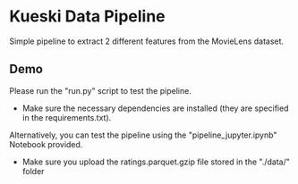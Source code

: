 # Kueski Data Pipeline
Simple pipeline to extract 2 different features from the MovieLens dataset.

## Demo
Please run the "run.py" script to test the pipeline. 
- Make sure the necessary dependencies are installed (they are specified in the requirements.txt).

Alternatively, you can test the pipeline using the "pipeline_jupyter.ipynb" Notebook provided. 
- Make sure you upload the ratings.parquet.gzip file stored in the "./data/" folder
